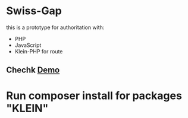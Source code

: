 # Swiss-Gap

this is a prototype for authoritation with:

- PHP
- JavaScript
- Klein-PHP for route

## Chechk [Demo](https://lure.lovestoblog.com/swiss-gap/)

# Run composer install for packages "KLEIN"
